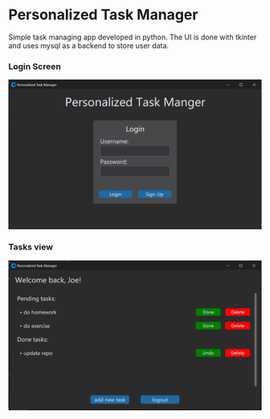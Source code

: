 # Personalized Task Manager
Simple task managing app developed in python. The UI is done with tkinter and uses mysql as a backend to store user data.

### Login Screen
![Login Screen](screenshots/login_screen.png)

### Tasks view
![Task view](screenshots/tasks_screen.png)